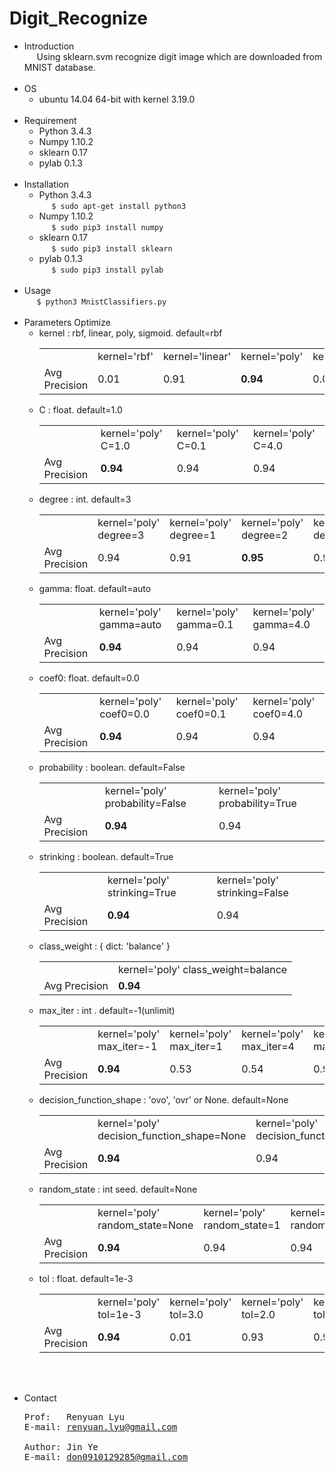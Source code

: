 # Digit_Recognize
* Introduction
<br>&nbsp;&nbsp;&nbsp;&nbsp;
Using sklearn.svm recognize digit image which are downloaded from MNIST database.
<br><br>
* OS
  * ubuntu 14.04 64-bit with kernel 3.19.0
<br><br>
* Requirement
  * Python 3.4.3
  * Numpy 1.10.2
  * sklearn 0.17
  * pylab 0.1.3
  <br><br>
* Installation
  * Python 3.4.3
  <br>&nbsp;&nbsp;&nbsp;&nbsp;
  `$ sudo apt-get install python3`
  * Numpy 1.10.2
  <br>&nbsp;&nbsp;&nbsp;&nbsp;
  `$ sudo pip3 install numpy`
  * sklearn 0.17
  <br>&nbsp;&nbsp;&nbsp;&nbsp;
  `$ sudo pip3 install sklearn`
  * pylab 0.1.3
  <br>&nbsp;&nbsp;&nbsp;&nbsp;
  `$ sudo pip3 install pylab`
<br><br>
* Usage
 <br>&nbsp;&nbsp;&nbsp;&nbsp;
 `$ python3 MnistClassifiers.py`
<br><br>
* Parameters Optimize
  * kernel : rbf, linear, poly, sigmoid. default=rbf
	  <table>
	    <tr>
	      <td></td>
	      <td> kernel='rbf' </td>
	      <td> kernel='linear' </td>
	      <td> kernel='poly' </center></td>
	      <td> kernel='sigmoid' </td>
	    </tr>
	    <tr>
	      <td> Avg Precision </td>
	      <td> 0.01 </td>
	      <td> 0.91 </td>
	      <td> <strong>0.94</strong> </td>
	      <td> 0.01 </td>
	    </tr>
	  </table>
  * C : float. default=1.0
  	<table>
  	  <tr>
  	    <td></td>
  	    <td> kernel='poly' C=1.0 </td>
  	    <td> kernel='poly' C=0.1 </td>
  	    <td> kernel='poly' C=4.0 </td>
  	  </tr>
  	  <tr>
  	    <td> Avg Precision </td>
  	    <td> <strong>0.94</strong> </td>
  	    <td> 0.94 </td>
  	    <td> 0.94 </td>
  	  </tr>
  	</table>
  * degree : int. default=3
  	<table>
  	  <tr>
  	    <td></td>
  	    <td> kernel='poly' degree=3 </td>
  	    <td> kernel='poly' degree=1 </td>
  	    <td> kernel='poly' degree=2 </td>
  	    <td> kernel='poly' degree=4 </td>
  	  </tr>
  	  <tr>
  	    <td> Avg Precision </td>
  	    <td> 0.94 </td>
  	    <td> 0.91 </td>
  	    <td> <strong>0.95</strong> </td>
  	    <td> 0.93 </td>
  	  </tr>
  	</table>
  * gamma: float. default=auto
   	<table>
  	  <tr>
  	    <td></td>
  	    <td> kernel='poly' gamma=auto </td>
  	    <td> kernel='poly' gamma=0.1 </td>
  	    <td> kernel='poly' gamma=4.0 </td>
  	  </tr>
  	  <tr>
  	    <td> Avg Precision </td>
  	    <td> <strong>0.94</strong> </td>
  	    <td> 0.94 </td>
  	    <td> 0.94 </td>
  	  </tr>
  	</table>
  * coef0: float. default=0.0
  	<table>
  	  <tr>
  	    <td></td>
  	    <td> kernel='poly' coef0=0.0 </td>
  	    <td> kernel='poly' coef0=0.1 </td>
  	    <td> kernel='poly' coef0=4.0 </td>
  	  </tr>
  	  <tr>
  	    <td> Avg Precision </td>
  	    <td> <strong>0.94</strong> </td>
  	    <td> 0.94 </td>
  	    <td> 0.94 </td>
  	  </tr>
  	</table>
  * probability : boolean. default=False
  	<table>
  	  <tr>
  	    <td></td>
  	    <td> kernel='poly' probability=False </td>
  	    <td> kernel='poly' probability=True </td>
  	  </tr>
  	  <tr>
  	    <td> Avg Precision </td>
  	    <td> <strong>0.94</strong> </td>
  	    <td> 0.94 </td>
  	  </tr>
  	</table>
  * strinking : boolean. default=True
  	<table>
  	  <tr>
  	    <td></td>
  	    <td> kernel='poly' strinking=True </td>
  	    <td> kernel='poly' strinking=False </td>
  	  </tr>
  	  <tr>
  	    <td> Avg Precision </td>
  	    <td> <strong>0.94</strong> </td>
  	    <td> 0.94 </td>
  	  </tr>
  	</table>
  * class_weight : { dict: 'balance' }
 		<table>
  	  <tr>
  	    <td></td>
  	    <td> kernel='poly' class_weight=balance </td>
  	  </tr>
  	  <tr>
  	    <td> Avg Precision </td>
  	    <td> <strong>0.94</strong> </td>
  	  </tr>
  	</table>
  * max_iter : int . default=-1(unlimit)
 		<table>
  	  <tr>
  	    <td></td>
  	    <td> kernel='poly' max_iter=-1 </td>
  	    <td> kernel='poly' max_iter=1 </td>
  	    <td> kernel='poly' max_iter=4 </td>
  	    <td> kernel='poly' max_iter=100 </td>
  	  </tr>
  	  <tr>
  	    <td> Avg Precision </td>
  	    <td> <strong>0.94</strong> </td>
  	    <td> 0.53 </td>
  	    <td> 0.54 </td>
  	    <td> 0.93 </td>
  	  </tr>
  	</table>
  * decision_function_shape : 'ovo', 'ovr' or None. default=None
 		<table>
  	  <tr>
  	    <td></td>
  	    <td> kernel='poly' decision_function_shape=None </td>
  	    <td> kernel='poly' decision_function_shape='ovo' </td>
  	    <td> kernel='poly' decision_function_shape='ovr' </td>
  	  </tr>
  	  <tr>
  	    <td> Avg Precision </td>
  	    <td> <strong>0.94</strong> </td>
  	    <td> 0.94 </td>
  	    <td> 0.94 </td>
  	  </tr>
  	</table>
  * random_state : int seed. default=None
 		<table>
  	  <tr>
  	    <td></td>
  	    <td> kernel='poly' random_state=None </td>
  	    <td> kernel='poly' random_state=1 </td>
  	    <td> kernel='poly' random_state=4 </td>
  	  </tr>
  	  <tr>
  	    <td> Avg Precision </td>
  	    <td> <strong>0.94</strong> </td>
  	    <td> 0.94 </td>
  	    <td> 0.94 </td>
  	  </tr>
  	</table>
  * tol : float. default=1e-3
 		<table>
  	  <tr>
  	    <td></td>
  	    <td> kernel='poly' tol=1e-3 </td>
  	    <td> kernel='poly' tol=3.0 </td>
  	    <td> kernel='poly' tol=2.0 </td>
  	    <td> kernel='poly' tol=1e-8 </td>
  	    <td> kernel='poly' tol=1e-12 </td>
  	  </tr>
  	  <tr>
  	    <td> Avg Precision </td>
  	    <td> <strong>0.94</strong> </td>
  	    <td> 0.01 </td>
  	    <td> 0.93 </td>
  	    <td> 0.94 </td>
  	    <td> 0.94 </td>
  	  </tr>
  	</table>
<br><br>
* Contact
  <pre>
  Prof:   Renyuan Lyu
  E-mail: <a href='mailto:renyuan.lyu@gmail.com'>renyuan.lyu@gmail.com</a>
  
  Author: Jin Ye
  E-mail: <a href='mailto:don0910129285@gmail.com'>don0910129285@gmail.com</a>
  </pre>
